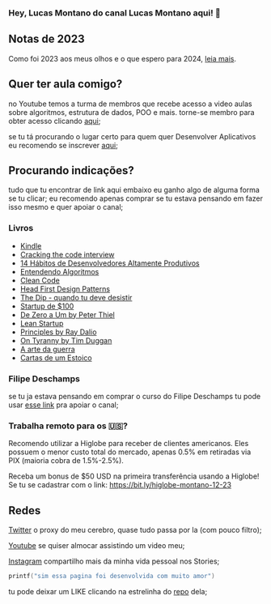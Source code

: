 ### Hey, Lucas Montano do canal Lucas Montano aqui! 👋

## Notas de 2023
Como foi 2023 aos meus olhos e o que espero para 2024, [leia mais](https://github.com/lucasmontano/lucasmontano.com/blob/main/notes-2023.md).

## Quer ter aula comigo?
no Youtube temos a turma de membros que recebe acesso a video aulas sobre algoritmos, estrutura de dados, POO e mais. torne-se membro para obter acesso clicando [aqui](https://www.youtube.com/channel/UCyHOBY6IDZF9zOKJPou2Rgg/join);

se tu tá procurando o lugar certo para quem quer Desenvolver Aplicativos eu recomendo se inscrever [aqui](https://webinar.appacademy.dev/free);

## Procurando indicações?

tudo que tu encontrar de link aqui embaixo eu ganho algo de alguma forma se tu clicar;
eu recomendo apenas comprar se tu estava pensando em fazer isso mesmo e quer apoiar o canal;

### Livros
- [Kindle](https://www.amazon.com.br/gp/search?ie=UTF8&tag=lucasmontan05-20&linkCode=ur2&linkId=a96949b7784d7908d8d65a2190ece81c&camp=1789&creative=9325&index=digital-text&keywords=Kindle)
- [Cracking the code interview](https://amzn.to/2n24ID3)
- [14 Hábitos de Desenvolvedores Altamente Produtivos](https://amzn.to/30b0DvM)
- [Entendendo Algoritmos](https://amzn.to/2Wt9qIE)
- [Clean Code](https://www.amazon.com.br/gp/search?ie=UTF8&tag=lucasmontan05-20&linkCode=ur2&linkId=88e99d99abfb9cf66c8327fcfae4acf7&camp=1789&creative=9325&index=books&keywords=CleanCode)
- [Head First Design Patterns](https://www.amazon.com.br/gp/search?ie=UTF8&tag=lucasmontan05-20&linkCode=ur2&linkId=baab0e1781e2591add7e78a2a18a99c2&camp=1789&creative=9325&index=books&keywords=HeadFirstDesignPatterns)
- [The Dip - quando tu deve desistir](https://amzn.to/2lbB2lQ)
- [Startup de $100](https://amzn.to/2H4DORR)
- [De Zero a Um by Peter Thiel](https://amzn.to/2Z2N9Un)
- [Lean Startup](https://amzn.to/2Kwvc8G)
- [Principles by Ray Dalio](https://amzn.to/2YXug5j)
- [On Tyranny by Tim Duggan](https://amzn.to/33uMCKe)
- [A arte da guerra](https://amzn.to/31ALLpv)
- [Cartas de um Estoico](https://amzn.to/2yVQkOY)

### Filipe Deschamps
se tu ja estava pensando em comprar o curso do ​⁠Filipe Deschamps tu pode usar [esse link](https://go.hotmart.com/N85311804K) pra apoiar o canal;

### Trabalha remoto para os 🇺🇸?
Recomendo utilizar a Higlobe para receber de clientes americanos. Eles possuem o menor custo total do mercado, apenas 0.5% em retiradas via PIX (maioria cobra de 1.5%-2.5%).

Receba um bonus de $50 USD na primeira transferência usando a Higlobe! Se tu se cadastrar com o link: https://bit.ly/higlobe-montano-12-23

## Redes
[Twitter](https://twitter.com/lucas_montano) o proxy do meu cerebro, quase tudo passa por la (com pouco filtro);

[Youtube](https://www.youtube.com/lucasmontano) se quiser almocar assistindo um video meu;

[Instagram](https://instagram.com/lucasmontano/) compartilho mais da minha vida pessoal nos Stories;

```kotlin
printf("sim essa pagina foi desenvolvida com muito amor")
```

tu pode deixar um LIKE clicando na estrelinha do [repo](https://github.com/lucasmontano/lucasmontano.com/) dela;

